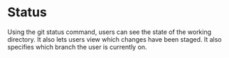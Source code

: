 # Status

Using the git status command, users can see the state of the working directory. It also lets users view which changes have been staged. It also specifies which branch
the user is currently on. 
